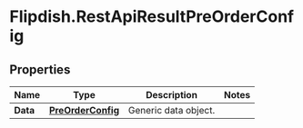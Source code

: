 # Flipdish.RestApiResultPreOrderConfig

## Properties
Name | Type | Description | Notes
------------ | ------------- | ------------- | -------------
**Data** | [**PreOrderConfig**](PreOrderConfig.md) | Generic data object. | 


